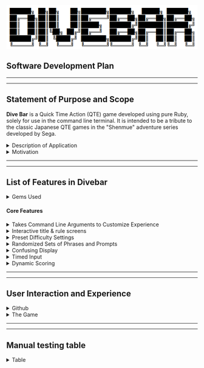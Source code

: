![Divebar logo](/docs/imgs/divebartitle.png)

## Software Development Plan
---
---
## Statement of Purpose and Scope
**Dive Bar** is a Quick Time Action (QTE) game developed using pure Ruby, solely for use in the command line terminal. It is intended to be a tribute to the classic Japanese QTE games in the "Shenmue" adventure series developed by Sega. 

<details>
  <summary> Description of Application </summary>

  ## Description of Application
  The premise of **Dive Bar** is that you're a bartender working by yourself in a busy dive bar. You will need to perform actions in a hectic environment in order for the night to run smoothly. Failure to perform the tasks will result in angry customers and maybe an empty bar!

  At it's core, the game is based on a simple time pressure mechanic. The player will be shown a sentence and will have to type the highlighted word in the sentence as fast as possible. If the player enters the word in time, and the word is correct, they will only lose a small amount of points based on the time taken to answer. If the player fails to enter the word in time, they will lose points. If the player enters the word in time but the word is wrong, they will also lose points. 

  The twist in this simple mechanic is the way the prompts are displayed to the user. Instead of it simply displaying text and timing the input, **Dive Bar** will throw random snippets of conversation at the user if a confusing manner. Eventually a prompt will be displayed in the same manner, before pausing for user input. A player trying for a high score, or trying to win the game at higher difficulty levels, will have to pay attention to all the snippets until they see the highlighted keyword.
</details>

<details>
  <summary> Motivation </summary>
  
  ## Motivation
  **Dive Bar** is not to designed to redefine gaming mechanics or be a "helpful" program, but is instead intended to be a throwback to the aformentioned QTE games developed by Sega. My hope is that anyone who has previously enjoyed the Shenmue series or enjoys time pressure mechanics in their game experience will get a kick out of this simple program. 

  The QTE mechanic is classically based around some kind of graphical action sequence wherin the player is periodically prompted for input in order to progress further. This input is usually time sensitive. If the player does not hit the correct button, or takes too long to do so, they are penalized and/or must restart the sequence. 

  I did some brainstorming and experimentation with the concept in the week leading up to developing **Dive Bar**. Initially, I wanted to try and create some form of map based "Restaurant Dash" style game, where the player would have to move between tables and a kitchen quickly when prompted. Ultimately I moved away from the idea as it became clear that the scope of the project was too large for the time availabe to develop.

  I then started moving toward the concept of a more text based interaction with a similar mechanic based around entering text. While I think creating a map based game would certainly feel more hectic if coupled with text, I'm happy with the way **Dive Bar** turned out. While it is a simple game, I think it provides good challenges and rewards to players who are willing to spend some time trying to maximise their scores or pass one of the higher difficulty levels.
</details>

----
----

## List of Features in **Divebar**

<details>
<summary> Gems Used </summary>

  ## Gems used
  * **Colorize** : To colour text and banners throughout the game
  * **Faker** : To create randomized lists of phrases for the game
  * **Timeout** : To implement a relatively easy to understand timeout function in game
  * **TTY-prompt** : To create intuitive and easy to use menus and prompts
  * **TTY-screen** : To use hand in hand with tty cursor to randomize where the terminal prints
  * **TTY-cursor** : To move the cursor around the terminal randomly, as well as hide it from view when printing
</details>

#### Core Features

<details>
  <summary>Takes Command Line Arguments to Customize Experience</summary>

   
  *  The game recognizes ARGV input from the terminal and takes a few simple commands to help streamline use for experienced users;
     *   The program is able to skip the title, rules and difficulty settings if given a corresponding argument. This is done by wrapping the Title, Rules and Difficulty in a control flow statement that checks whether a ARGV input of -d1 to -d4 has been given to decide the difficulty. If so, it will skip straight to the game. 


        * The program displays in a "no colour mode" if given the argument -nc. This is acheived by changing the colour array stored in the game class to a single element array that contains the colour colorize gem symbol for white. 
  
        * The program will display a help page if it is passed the argument --help. This is acheived by having the terminal class check for an ARGV statement that matches --help. If so, it will display a help page to the terminal and quit. The help screen is stored in a seperate module to keep code neat. 

</details>

<details>
  <summary>Interactive title & rule screens</summary>

  * Instead of a fully static timed title screen, the **Dive Bar** will prompt the user to press any key to continue, or q to quit. This is done through the use of a superficial terminal class that is only responsible for looping the game. By default this loop has a "running" variable that is set to true. During each iteration of the loop, this variable will listen to an instance of the game class. If the instance returns false, this will change the running variable and cause the game to quit gracefully.

  * **Dive Bar** also has a rule screen that is optional. The user is given a yes/no prompt (using the tty prompt gem) that feeds into a simple when statement within the "rules" function of the game class. A yes will display the rules, a no will cause the game to move onto the difficulty settings. 

  * The rule page itself has a written explanation of the game, followed by a quick demo of the game mechanic, walking the user through a tutorial of how the game works. 

    This is done by essentially recycling the game class functions into the rule ?? function(or class??) and giving the game a "tutorial" difficulty by default, where only one snippet will be displayed, followed by a prompt with an extremely long prompt. 

</details>

<details>
  <summary>Preset Difficulty Settings</summary>

  * After the rule prompt, the player will be prompted with multiple choice menu (using the tty prompt gem) to select their difficulty. 
  
    The choices are Easy, Medium, Hard or Insane. The player is able to use their keyboard to select the level of difficulty they desire. The selection is then passed to a difficulty function within the game class. This changes the default difficulty instance variable from "tutorial" to one of the 4 choices by referencing a hash contained in a difficulty module included in the game class. 

    The hash contained in the difficulty module contains a suite of values for each level of difficulty. The difficulty method calls the requested difficulty key within this hash, then assigns the associated array to the difficulty instance variable within the game class.

    The difficulty instance variable now contains an array(??maybe another hash??) of values associated with controlling the difficulty of the game. 
    
    This controls:
    * The amount of phrases to flash and how they are flashed before a prompt. 
    * The speed at which the phrases and prompts are typed out.
    * The amount of time given to input a prompt.
    * The length of the prompted word to be input by the player.
    * The penalties for spelling a word wrong or running out of time. 

</details>

<details>
  <summary>Randomized Sets of Phrases and Prompts</summary>

  * Phrases:
    
    Each time the game is instantiated by the terminal app, the games data module should generate an array containing three differently themed arrays of phrases (using the Faker gem). It will then randomly pass one of these arrays to the phrases instance variable to be used in the game itself. This is included to encourage replayability, giving the player a relatively fresh set of quotes each time they replay the game. 

  * Prompts

    The prompts work similarly to the phrases in the sense that the data module passes a random array of prompts to the game instance each time the game is instantiated, depedant on the difficulty. The difference is that the prompts themselves are hardcoded into the data module. The prompts of each difficulty are completely different to one another. However, each difficulty comes with 2 sets of 5 prompts. Each set for a given difficulty mirrors the other in all but the word to be typed. This also encourages replayability and keeps the game fresh.

</details>

<details>
  <summary>Confusing Display</summary>
    
  * During the game, the user will be shown a series of random phrases pulled from the phrase array. The way these phrases are displayed are modified in x different ways to confuse the user;
    
    * Depending on the difficulty, a random number of phrases will be displayed before the prompt. This is done by creating a x.times loop within the main game loop that uses a difficulty variable in order to choose a random number from a particular range.


    * The game will then choose a random prompt by first duplicating the instance variable prompt array. It will then shuffle the duplicated and selecting whatever is first. This is done with a shuffling function that simply shuffles whatever array is fed to it and returns the first element. 
    * The game selects a random place in the terminal to move the cursor. This is done using a mixture of the tty-screen and tty-cursor gems. When the game is instantiated, it gathers the size of the screen and assigns them to line and column variables. Using TTY-cursor, the cursor is then moved to a random line and column on the screen using a move_cursor function
    * The game will then use a typer function to "type" out in a broken fashion the phrase by printing each character, then sleeping for a random amount of milliseconds selected from a range dependant on difficulty. This creates a "stop starty" rhythm to the way the text is displayed. Each character is also colored randomly (using the colorize gem) by randomly choosing a symbol from an instance variable array on each character. 
      
      Once the phrase has been typed out, the screen is cleared then the phrase is flashed, using a flasher function, a random amount of times dependant on difficulty. This is looping a screen clear, calling the move_cursor function, showing the phrase and sleeping for random amount of time.

    * After flashing the phrase, the phrase is then fed to a deleter function that deletes a passed argument that matches an element in the passed array. In this case, we are feeding the phrase displayed with the corresponding duplicated prompt array. This ensures that every prompt displayed will be different and there will be no duplications, as the array will get smaller each iteration.

    * Once the x.times loop responsible for flashing phrases has ended, the same steps are also applied to a single prompt, except at on its final flash it waits for a set amount of time for user input. Once the program gets input, it will delete the prompt from the prompts instance variable using the deleter function. Deleting the prompt from the instances prompt array variable serves a double purpose. Its a tracker for the progress of the game, allowing each iteration of the main game loop to check whether there are still prompts to be used and therefore whether another iteration must be performed. It also ensures that prompts in the prompt array have no chance to be duplicated in following round. 

</details>

<details>
  <summary>Timed Input</summary>

  *  The player will have a limited amount of time to enter the prompted word once the prompt has stopped moving. This is acheived by using input = time_input. This timed_input function is essentially a error handling function. 
  
     Using the timeout gem, the game starts a timer, then asks for input. If the user enters something before the timer expires, the timed_input function will return that answer. If the user runs out of time, the timeout gem will throw an error. This is handled with a rescue statement which defaults the input to a "no answer" string and returns it.

     Additionally, the timed_input function another times the input by getting the current time just before asking for input and assigns it to a variable. Once input has been entered, the time is again assigned to a different variable. By deducting the starting time from the ending time, we have the amound of seconds it took for the player to enter their answer. This is then saved to an instance variable and used in scoring correct answers. 

</details>

<details>
  <summary>Dynamic Scoring</summary>
  
  * The scoring system is designed to encourage the player to answer accurately in the least amount of time possible. There are a few set rules to the way the scoring system works. 


    * The player will always start with 10,000 points at the start of the game. 


    * The player will lose a small amount of points for each correct input they give based on their input time. For example, if you input the word correctly in 1.879 seconds, you will only lose 188 points.
    * The player will lose a large amount of points for incorrect inputs of if the timer expires. The amount of points deducted is based on difficulty. For example, the game on the easiest setting will only decduct 1,000 points for each wrong answer or timeout. However, the game on the hardest setting will deduct 4,000 points for each wrong answer or timeout 

  * The way this is done is with a scoring function that relies on a validator function. First the inputted string is passed to the validator. 
   
    This validator will check first to see if the string fits a hardcoded message returned by the timed input function. If it matches, it will return it's own hardcoded message to be interpreted by the scoring function. 

    If it passes this stage, it will take the input and check it against the word in the prompt, ignoring case. This is done by using square [brackets] on the word you wish the user to input. the validator can call a prompt_scanner method that returns the word within the prompt that needs to be matched.

    Once the input and prompt word have been compared, the validator returns a hardcoded true or false string. 

    This string is then fed to the scoring function that reads it and does one of three things 

    1. type, then delete some text using a type_delete function, congratulating the user and showing them their new total score. The new total score is calculated by rounding the elapsed time to two decimal places and multiplying it by 100, then deducting it from the total score


    2. Uses the type_delete function to tell the user they gave the wrong input, then shows them their new total score. The new total score is calculated by taking a difficulty integer in the difficulty instance variable and deducting that from the total score.
    3. Uses the type_delete function to tell the user they ran out of time, then shows them their new total score. The new score is calculated the same way as the wrong input outcome. 

    For all three of these outcomes, the scoring method checks whether the calculated score is below zero. If so, it displays 0 instead of a negative number.

</details>

----
----

## User Interaction and Experience

<details>
  <summary>Github</summary>

  ## Github
  * The user must first clone the repository from GitHub. The README file in the root directory contains the following information to ensure the user can install and run the program:


    *  Links to install Ruby
    *  Step by step instructions on installing and using bundler to ensure the correct gems are installed for the programs dependencies. 
    *  Step by step instructions for running the basic program
    *  A list of command line arguments you are able to give the program.

  * Once the user has the appropriate gems installed, the user can run the program a variety of different ways from the commmand line. 
    * `ruby init.rb --help` will display a help document and end the program. This help document simply outlines the basic commands and gem dependencies. It also outlines some of the error handling within the program if users are struggling to run the program.
    * `ruby init.rb -nc` will run the program in black and white.
    * `ruby init.rb -d1 -d2 -d3 -d4` will run the program, skipping the title, rules and difficulty selection, using the provided argument to set the difficulty. 
    * `ruby init.rb` will simply run the program.
  
</details>

<details>
  <summary>The Game</summary>

  ## The Game

  * When run normally, the program will begin the game and show the title screen, prompting the user for any key or q to quit. If the user presses any key other than q, the game progresses. If the user presses q, the program quits with a gameover screen and thanks for playing.
  * The user will be prompted again if they would like to see the rules with a simple yes no statement. If the user selects no, they skip the rules and are taken to the difficulty setting screen. If the user selects yes, they are taken to the rules page.
  * On the rules page, the user shown the general outline of the game in text and prompted to press any key. Next they will be taken through an interactive live demo of the game itself. Once this has finished, they will be prompted to press any key and taken to the difficulty setting.
  * The user is prompted to select a difficulty setting from easy through to insane. Once they have made a selection the game starts.
  * The user is shown an ascii art countdown from three to one
  * From now until the game over screen, the current score and level of difficulty is displayed at the top of the screen
  * The user is then shown a random phrase. Each of these phrases is first typed onto a random part of the screen, before being flashed randomly around the screen. This is repeated a random amount of times. 
  * The user is then shown a random prompt containing one word surrounded in square brackets in all caps. It is typed and flashed in the same manner as the phrases before stopping and waiting for user input.
  * The user now must input the word that is surrounded in square brackets and is in all caps before they run out of time. 
  * If the user enters the correct word within the time limit, they will be shown a congratulatory message and their new total score
  * If the user does not enter the correct word within the time limit, they will be told that they have entered the word incorrectly and shown their new total score.
  * If the user does not finishing entering the word withing the time limit, they will be told that they ran out of time and shown their new total score.
  * At this stage the game will loop again as long as theirs either another prompt that hasn't been shown, or the players score is 0.
  * If there are no more phrases left in the array, the user will be shown a positive game over screen with their final score.
  * If the total score is 0, the user will be shown a negative game over screen.
  * A few seconds later, the user will be given a Y/N prompt and asked whether they want to play again.
  * If the user answers yes, the game restarts from the title page.
  * If the user answers no, the game will exit with an exit message.
  * If at any point the game throws an error, the program will stop gracefully and display easy to understand information about what happened.

</details>

----
----

## Manual testing table

<details>
  <summary>Table</summary>

  | Feature | Description of feature | Test Case ID | Expected Outcome | Actual Outcome | Is this a problem? | Changes/Comments |
  | ------ | --- | --- | --- | -|- |- |- | -| -|
  | command line --help |User is able to pass --help at the command line to bring up a help screen | 1 | help screen displayed from command line | nothing | Yes | I didn't allow pass the ARGV input to the class itself |
  | | | 2 | help screen displayed from command line |	displays help screen |	Nope! |	Changed the call to go through the init.rb file and passes it correctly to the terminal class |
  |Main typing method|	types out a passed string using a passed array to randomly choose sleep time between each character. Also colourizes randomly |	1 |	String to be typed out on screen in random colours with different pauses between characters |	After a lot of finicking to make it print, it worked properly |	No, but annoying to test |
  |Second typing method |	quickly writes a passed string in green|	1	|types quickly in green |	types at a medium pace in green | 	Ish	| I'm going to make it faster	|
  | | |2 |types quickly in green| types real fast now!|	No	|
  Third typing method|	types out a passed string at a medium pace. Also colourizes randomly|	1	|types out medium in multicolour|	same as expected|	no|	made it a tiny bit faster|
  String deleter method	|deletes amount of characters equal to passed string|	1	|deletes a typed string|	TTY cursor gem threw an error|	yes|	forgot a :|
  | | |2|	deletes a typed string|	as expected	|no
  Y/N prompt|	Should return true or false respectively|	1|	asks a yes or no q and then returns true or false|	as expected|	no
  Enter/Q prompt|	Should return true or false respectively|	1	|Prompts user for enter or q and wont progress until gets that input|	as expected	|no
  Display selection method|	Should display difficulties in menu format and allow you to choose one, then assign the difficulty instance variable |	1 |	Prompts user and returns d1..d4	|as expected|	no
  Random Cursor method|	Should move the cursor to a random place using passed width and height console variables|	1|	Moves cursor to a random place on the screen|	as expected	|no
  Flash method	|Should flash a passed string a passed amount of times. Also will flash in random places each time in a different colour|	1|	flashes string as desribed|	Undefined method for difficulty selector|	yes|	I think I need to assign my difficulty variable first for this test to work.
  | | |2|	flashes string as desribed|	as expected|	no|	Didn't req the right module, duh
  Timed input w/o answer|	Should time out based on passed variable and return no answer string|	1|	returns no answer string|	as expected|	no
  Timed input w/ answer|	Should return answer and set elapsed instance variable to time taken to input|	1|	returns answer an elapsed time|	doesn't set variable|	yes|	Need to figure out why its not setting and returning this variable
  | | | 2	|returns answer an elapsed time |	as expected|	no|	I needed to move the method into the game class itself as its a variable setting class|
  Scoring method true|	Should display positive message and show new score deducted by elapsed * 100 to 2 decimal places|	1|	As described|	as expected	|no|	also needs to sit in the game class as it changes instance variables
  Scoring method false|	Should display negative message and show new score deducted by passed penalty integer |	1	|as decribed|	almost as expected, only deducts 5 points|	yes	|This has to do with the difficulty variable, will tweak the array positions
  |||2|	as decribed	|as expected|	no
  Scoring method no answer |	Should display different negative message and show new score deducted by passed penalty integer|	1	|as decribed|	as expected|	no| 
  Warning screen|	Should show the user a warning screen regarding flashing components of game for 3 second	1|	as described	|as expected|	no
  Title screen|	Should type out title quickly and wait for user input|	1|	as described	as expected	|no
  Game over more than 0	|Should show a positive game over message with final score and ask player if they want to play again|	1	|as described	|as expected	|no
  Game over 0 |	Should show a negative game over message with final score and ask player if they want to play again	|1|as described|	as expected	|no
  game over replay|	Should allow the player to replay or quit depending on y or no answer|	1	|as described|	as expected|	no	
  rules screen|	Should show rules and prompt for input. Should then demo the game automaticallty, then prompt for user input to continue.|	1|	as described	|as expected|	no	
  Countdown|	Should countdown 3 2 1 typed fast and colourized|	1|	as described	|as expected|	no	
  Skip intro|	Game will skip the intro if given a command line arg to set difficulty|	1	|as described|	did not skip intro|	yes|	I need to tweak my case statments, It's not finding any difficulty things
  | | |2|	as described|	as expected	|no|	It will now take the first difficulty argument
  Quit at game title|	Game will quit if you press q at the title screen|	1	|as described	Didn't quit, just kept going|	yes|	Will need to call a method to change the bool value, maybe?
  | | |2|	as described|	Finally works|	no|	This took a bit of finagling, but now the terminal reads the game instance running variable each loop to decide if it should loop again			
  Skip rules|	Game will skip rules if no is selected from skip rules section|	1	| as described	|as expected	|no
  Check score |	Game will check score and end before command prompt is empty if it is equal to 0|	1|	as described|	as expected	|no				
  Prompt array while loop |	Game will end once there are no more prompts left in the prompt array	|1|	as described|	as expected	|no		
  No colour mode|	Game will run in black and white if given correct argument|	1	|as described	as expected| 	no	
  Game runs|	Game should run error free from the init.rb file on normal playthough|	1|	Full play through with on easy with no command line arguments	|Crashed after 1 prompt flash	|yes|	Changed the data array phrases.| Unfortunately Faker will create the same quote 15 times if you duplicate it 15 times in a new array, which makes sense.
  | | |1|	Full play through with on easy with no command line arguments|	as expected|	no	|Hooray!			
  Game will play through normally on all difficulty settings|	1|	Full play through on all difficulties	|as expected|	no	
  Game will play through normally with all -d settings|	using all -d1 to -d4 settings + combos of -d's|	1	|as described|	some words would be incorrect even when correct	|yes|	The checker was reading ?,! and commas as part of the word if it was tacked on at the end of bracket
  | | |2|	as described	|as expected	|no|	yay!
  Game will play through with -nc args passed|	Game should run completely in b/w with -nc passed|	1|	as decribed|	one line in the rules demo was coloured|	yes|	easy bugfix
  | | | 2|	as decribed	|as expected	|no	
  Game will always display help menu when passed| --help	help screen should always take precedence over any other command line arg|	1|	As described	|as expected|	no	
  What happens if I mash the keyboard during the game typing phases?|	The keyboard mash will probably mess with the typing function|	1	|as described|	as expected|	not really|	It doesnt break the game, but it doesnt look good either. I'll see if I can add a keyboard input blocker on the last day

</details>